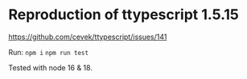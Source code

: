 # Reproduction of ttypescript 1.5.15 

https://github.com/cevek/ttypescript/issues/141

Run:
`npm i`
`npm run test`


Tested with node 16 & 18.
